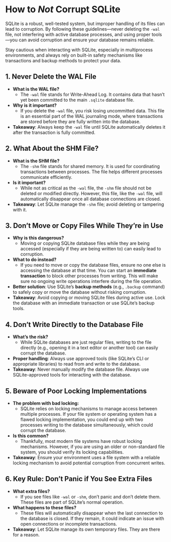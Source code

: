 # How to _Not_ Corrupt SQLite

SQLite is a robust, well-tested system, but improper handling of its files can lead to corruption. By following these
guidelines—never deleting the `-wal` file, not interfering with active database processes, and using proper tools—you
can avoid corruption and ensure your database remains reliable.

Stay cautious when interacting with SQLite, especially in multiprocess environments, and always rely on built-in safety
mechanisms like transactions and backup methods to protect your data.

## 1. Never Delete the WAL File

- **What is the WAL file?**
    - The `-wal` file stands for Write-Ahead Log. It contains data that hasn’t yet been committed to the main `.sqlite`
      database file.
- **Why is it important?**
    - If you delete the `-wal` file, you risk losing uncommitted data. This file is an essential part of the WAL
      journaling mode, where transactions are stored before they are fully written into the database.
- **Takeaway**: Always keep the `-wal` file until SQLite automatically deletes it after the transaction is fully
  committed.

## 2. What About the SHM File?

- **What is the SHM file?**
    - The `-shm` file stands for shared memory. It is used for coordinating transactions between processes. The file
      helps different processes communicate efficiently.
- **Is it important?**
    - While not as critical as the `-wal` file, the `-shm` file should not be deleted or modified directly. However,
      this file, like the `-wal` file, will automatically disappear once all database connections are closed.
- **Takeaway**: Let SQLite manage the `-shm` file; avoid deleting or tampering with it.

## 3. Don’t Move or Copy Files While They’re in Use

- **Why is this dangerous?**
    - Moving or copying SQLite database files while they are being accessed (especially if they are being written to)
      can easily lead to corruption.
- **What to do instead?**
    - If you need to move or copy the database files, ensure no one else is accessing the database at that time. You can
      start an **immediate transaction** to block other processes from writing. This will make sure no ongoing write
      operations interfere during the file operation.
- **Better solution**: Use SQLite’s **backup methods** (e.g., `.backup` command) to safely copy or move the database
  without risking corruption.
- **Takeaway**: Avoid copying or moving SQLite files during active use. Lock the database with an immediate transaction
  or use SQLite’s backup tools.

## 4. Don’t Write Directly to the Database File

- **What’s the risk?**
    - While SQLite databases are just regular files, writing to the file directly (e.g., opening it in a text editor or
      another tool) can easily corrupt the database.
- **Proper handling**: Always use approved tools (like SQLite’s CLI or appropriate libraries) to read from and write to
  the database.
- **Takeaway**: Never manually modify the database file. Always use SQLite-approved tools for interacting with the
  database.

## 5. Beware of Poor Locking Implementations

- **The problem with bad locking:**
    - SQLite relies on locking mechanisms to manage access between multiple processes. If your file system or operating
      system has a flawed locking implementation, you could end up with two processes writing to the database
      simultaneously, which could corrupt the database.
- **Is this common?**
    - Thankfully, most modern file systems have robust locking mechanisms. However, if you are using an older or
      non-standard file system, you should verify its locking capabilities.
- **Takeaway**: Ensure your environment uses a file system with a reliable locking mechanism to avoid potential
  corruption from concurrent writes.

## 6. Key Rule: Don’t Panic if You See Extra Files

- **What extra files?**
    - If you see files like `-wal` or `-shm`, don’t panic and don’t delete them. These files are part of SQLite’s normal
      operation.
- **What happens to these files?**
    - These files will automatically disappear when the last connection to the database is closed. If they remain, it
      could indicate an issue with open connections or incomplete transactions.
- **Takeaway**: Let SQLite manage its own temporary files. They are there for a reason.
